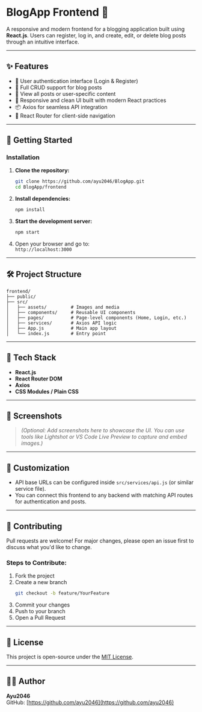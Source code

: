 # BlogApp Frontend 📝

A responsive and modern frontend for a blogging application built using **React.js**. Users can register, log in, and create, edit, or delete blog posts through an intuitive interface.

---

## ✨ Features

- 🔐 User authentication interface (Login & Register)
- 📝 Full CRUD support for blog posts
- 📄 View all posts or user-specific content
- 🎨 Responsive and clean UI built with modern React practices
- 📦 Axios for seamless API integration
- 🧭 React Router for client-side navigation

---

## 🚀 Getting Started


### Installation

1. **Clone the repository:**
   ```bash
   git clone https://github.com/ayu2046/BlogApp.git
   cd BlogApp/frontend
   ```

2. **Install dependencies:**
   ```bash
   npm install
   ```

3. **Start the development server:**
   ```bash
   npm start
   ```

4. Open your browser and go to:  
   `http://localhost:3000`

---

## 🛠️ Project Structure

```
frontend/
├── public/
├── src/
│   ├── assets/         # Images and media
│   ├── components/     # Reusable UI components
│   ├── pages/          # Page-level components (Home, Login, etc.)
│   ├── services/       # Axios API logic
│   ├── App.js          # Main app layout
│   └── index.js        # Entry point
```

---

## 🧩 Tech Stack

- **React.js**
- **React Router DOM**
- **Axios**
- **CSS Modules / Plain CSS**

---

## 📸 Screenshots

> *(Optional: Add screenshots here to showcase the UI. You can use tools like Lightshot or VS Code Live Preview to capture and embed images.)*

---

## 📌 Customization

- API base URLs can be configured inside `src/services/api.js` (or similar service file).
- You can connect this frontend to any backend with matching API routes for authentication and posts.

---

## 🤝 Contributing

Pull requests are welcome! For major changes, please open an issue first to discuss what you'd like to change.

### Steps to Contribute:

1. Fork the project  
2. Create a new branch  
   ```bash
   git checkout -b feature/YourFeature
   ```
3. Commit your changes  
4. Push to your branch  
5. Open a Pull Request

---

## 📄 License

This project is open-source under the [MIT License](LICENSE).

---

## 🙋‍♂️ Author

**Ayu2046**  
GitHub: [https://github.com/ayu2046](https://github.com/ayu2046)

